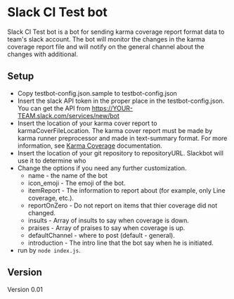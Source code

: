 # Slack CI Test bot

Slack CI Test bot is a bot for sending karma coverage report format data to team's slack account.
The bot will monitor the changes in the karma coverage report file and will notify on the general channel about
the changes with additional.

## Setup

* Copy testbot-config.json.sample to testbot-config.json
* Insert the slack API token in the proper place in the testbot-config.json.
You can get the API from https://YOUR-TEAM.slack.com/services/new/bot
* Insert the location of your karma cover report to karmaCoverFileLocation. 
The karma cover report must be made by karma runner preprocessor and made in text-summary format.
For more information, see [Karma Coverage](https://github.com/karma-runner/karma-coverage) documentation.
* Insert the location of your git repository to repositoryURL. Slackbot will use it to determine who
* Change the options if you need any further customization.
    * name - the name of the bot
    * icon_emoji - The emoji of the bot.
    * itemReport - The information to report about (for example, only Line coverage, etc.).
    * reportOnZero  - Do not report on items that thier coverage did not changed.
    * insults - Array of insults to say when coverage is down. 
    * praises - Array of praises to say when coverage is up.
    * defaultChannel - where to post (default - general).
    * introduction - The intro line that the bot say when he is initiated.
* run by `node index.js`.
 
## Version
 
 Version 0.01
